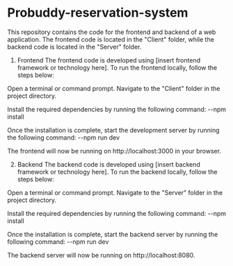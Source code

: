 # Probuddy-reservation-system

This repository contains the code for the frontend and backend of a web application. The frontend code is located in the "Client" folder, while the backend code is located in the "Server" folder.

1. Frontend
   The frontend code is developed using [insert frontend framework or technology here]. To run the frontend locally, follow the steps below:

Open a terminal or command prompt.
Navigate to the "Client" folder in the project directory.

Install the required dependencies by running the following command:
--npm install

Once the installation is complete, start the development server by running the following command:
--npm run dev

The frontend will now be running on http://localhost:3000 in your browser.

2. Backend
   The backend code is developed using [insert backend framework or technology here]. To run the backend locally, follow the steps below:

Open a terminal or command prompt.
Navigate to the "Server" folder in the project directory.

Install the required dependencies by running the following command:
--npm install

Once the installation is complete, start the backend server by running the following command:
--npm run dev

The backend server will now be running on http://localhost:8080.
